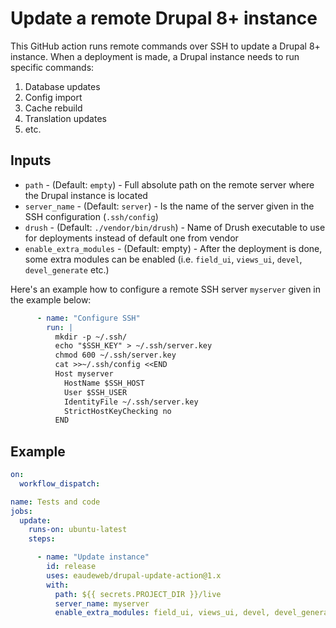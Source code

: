 # Update a remote Drupal 8+ instance

This GitHub action runs remote commands over SSH to update a Drupal 8+ instance. When a deployment is made, a Drupal instance needs to run specific commands:

1. Database updates
2. Config import
3. Cache rebuild
4. Translation updates
5. etc.

## Inputs

- `path` - (Default: `empty`) - Full absolute path on the remote server where the Drupal instance is located
- `server_name` - (Default: `server`) - Is the name of the server given in the SSH configuration (`.ssh/config`)
- `drush` - (Default: `./vendor/bin/drush`) - Name of Drush executable to use for deployments instead of default one from vendor
- `enable_extra_modules` - (Default: empty) - After the deployment is done, some extra modules can be enabled (i.e. `field_ui`, `views_ui`, `devel`, `devel_generate` etc.)

Here's an example how to configure a remote SSH server `myserver` given in the example below:

```yml
      - name: "Configure SSH"
        run: |
          mkdir -p ~/.ssh/
          echo "$SSH_KEY" > ~/.ssh/server.key
          chmod 600 ~/.ssh/server.key
          cat >>~/.ssh/config <<END
          Host myserver
            HostName $SSH_HOST
            User $SSH_USER
            IdentityFile ~/.ssh/server.key
            StrictHostKeyChecking no
          END
```

## Example

```yml
on:
  workflow_dispatch:

name: Tests and code
jobs:
  update:
    runs-on: ubuntu-latest
    steps:

      - name: "Update instance"
        id: release
        uses: eaudeweb/drupal-update-action@1.x
        with:
          path: ${{ secrets.PROJECT_DIR }}/live
          server_name: myserver
          enable_extra_modules: field_ui, views_ui, devel, devel_generate, views_ui, webform_ui, purge_ui, config
```